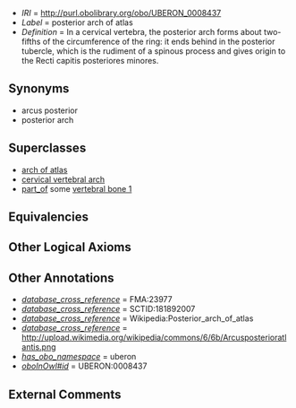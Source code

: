  * *IRI* = http://purl.obolibrary.org/obo/UBERON_0008437
 * *Label* = posterior arch of atlas
 * *Definition* = In a cervical vertebra, the posterior arch forms about two-fifths of the circumference of the ring: it ends behind in the posterior tubercle, which is the rudiment of a spinous process and gives origin to the Recti capitis posteriores minores.

## Synonyms

 * arcus posterior
 * posterior arch

## Superclasses

 * [arch of atlas](../../UBERON/14/UBERON_0005814.md)
 * [cervical vertebral arch](../../UBERON/34/UBERON_0008434.md)
 * [part_of](../../BFO/50/BFO_0000050.md) some [vertebral bone 1](../../UBERON/92/UBERON_0001092.md)

## Equivalencies


## Other Logical Axioms


## Other Annotations

 * *[database_cross_reference](../../ef/oboInOwl#hasDbXref.md)* = FMA:23977
 * *[database_cross_reference](../../ef/oboInOwl#hasDbXref.md)* = SCTID:181892007
 * *[database_cross_reference](../../ef/oboInOwl#hasDbXref.md)* = Wikipedia:Posterior_arch_of_atlas
 * *[database_cross_reference](../../ef/oboInOwl#hasDbXref.md)* = http://upload.wikimedia.org/wikipedia/commons/6/6b/Arcusposterioratlantis.png
 * *[has_obo_namespace](../../ce/oboInOwl#hasOBONamespace.md)* = uberon
 * *[oboInOwl#id](../../id/oboInOwl#id.md)* = UBERON:0008437

## External Comments

